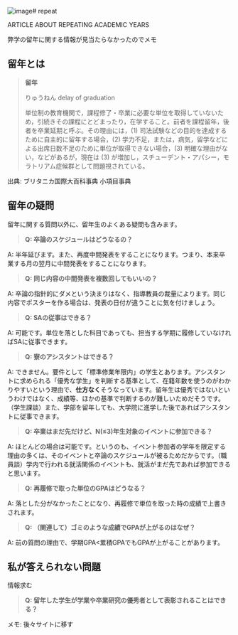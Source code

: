 ![image](https://github.com/aizu-wakamatsu/aizu-wakamatsu/assets/38212728/6d1a77d8-4b84-450d-b1af-1a69b39da2ad)# repeat

ARTICLE ABOUT REPEATING ACADEMIC YEARS

弊学の留年に関する情報が見当たらなかったのでメモ

## 留年とは
>**留年**
>
>りゅうねん
>delay of graduation
>
>単位制の教育機関で，課程修了・卒業に必要な単位を取得していないため，引続きその課程にとどまったり，在学すること。前者を課程留年，後者を卒業延期と呼ぶ。その理由には，(1) 司法試験などの目的を達成するために自主的に留年する場合，(2) 学力不足，または，病気，留学などによる出席日数不足のために単位が取得できない場合，(3) 明確な理由がない，などがあるが，現在は (3) が増加し，スチューデント・アパシー，モラトリアム症候群として問題視されている。

出典: ブリタニカ国際大百科事典 小項目事典

## 留年の疑問

留年に関する質問以外に、留年生のよくある疑問も含みます。

>**Q: 卒論のスケジュールはどうなるの？**

A: 半年延びます。また、再度中間発表をすることになります。つまり、本来卒業する月の翌月に中間発表をすることになります。

>**Q: 同じ内容の中間発表を複数回してもいいの？**

A: 卒論の指針的にダメという決まりはなく、指導教員の裁量によります。同じ内容でポスターを作る場合は、発表の日付が違うことに気を付けましょう。

>**Q: SAの従事はできる？**

A: 可能です。単位を落とした科目であっても、担当する学期に履修していなければSAに従事できます。

>**Q: 寮のアシスタントはできる？**

A: できません。要件として「標準修業年限内」の学生とあります。アシスタントに求められる「優秀な学生」を判断する基準として、在籍年数を使うのがわかりやすいという理由で、**仕方なく**そうなっています。留年生は優秀ではないというわけではなく、成績等、ほかの基準で判断するのが難しいためだそうです。（学生課談）また、学部を留年しても、大学院に進学した後であればアシスタントに従事できます。

>**Q: 卒業はまだ先だけど、N(≤3)年生対象のイベントに参加できる？**

A: ほとんどの場合は可能です。というのも、イベント参加者の学年を限定する理由の多くは、そのイベントと卒論のスケジュールが被るためだからです。（職員談）学内で行われる就活関係のイベントも、就活がまだ先であれば参加できると思います。

>**Q: 再履修で取った単位のGPAはどうなる？**

A: 落とした分がなかったことになり、再履修で単位を取った時の成績で上書きされます。

>**Q: （関連して）ゴミのような成績でGPAが上がるのはなぜ？**

A: 前の質問の理由で、学期GPA<累積GPAでもGPAが上がることがあります。

## 私が答えられない問題

情報求む

>**Q: 留年した学生が学業や卒業研究の優秀者として表彰されることはできる？**


メモ: 後々サイトに移す
